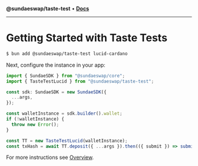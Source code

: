 **@sundaeswap/taste-test** • [**Docs**](globals.md)

***

# Getting Started with Taste Tests

```bash
$ bun add @sundaeswap/taste-test lucid-cardano
```

Next, configure the instance in your app:

```ts
import { SundaeSDK } from "@sundaeswap/core";
import { TasteTestLucid } from "@sundaeswap/taste-test";

const sdk: SundaeSDK = new SundaeSDK({
  ...args,
});

const walletInstance = sdk.builder().wallet;
if (!walletInstance) {
  throw new Error();
}

const TT = new TasteTestLucid(walletInstance);
const txHash = await TT.deposit({ ...args }).then(({ submit }) => submit());
```

For more instructions see [Overview](/).
